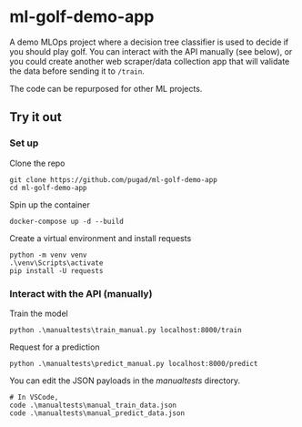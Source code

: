 # ml-golf-demo-app
A demo MLOps project where a decision tree classifier is used to decide if you should play golf.
You can interact with the API manually (see below), or you could create another web scraper/data collection app that will validate the data before sending it to ```/train```.

The code can be repurposed for other ML projects.

## Try it out

### Set up

Clone the repo

    git clone https://github.com/pugad/ml-golf-demo-app 
    cd ml-golf-demo-app 

Spin up the container

    docker-compose up -d --build

Create a virtual environment and install requests

    python -m venv venv
    .\venv\Scripts\activate
    pip install -U requests

### Interact with the API (manually)

Train the model

    python .\manualtests\train_manual.py localhost:8000/train

Request for a prediction

    python .\manualtests\predict_manual.py localhost:8000/predict
 
You can edit the JSON payloads in the *manualtests* directory.

    # In VSCode,
    code .\manualtests\manual_train_data.json
    code .\manualtests\manual_predict_data.json
